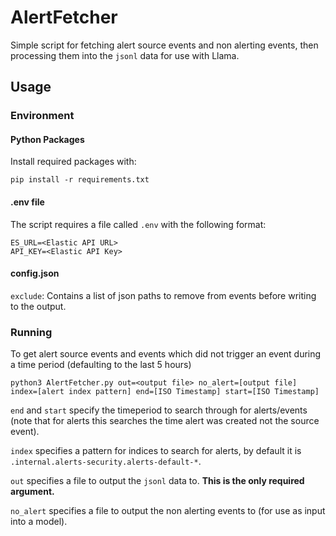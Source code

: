 # AlertFetcher
Simple script for fetching alert source events and non alerting events, then processing them into the `jsonl` data for use with Llama.

## Usage
### Environment
#### Python Packages
Install required packages with:

```pip install -r requirements.txt```

#### .env file
The script requires a file called `.env` with the following format:

```
ES_URL=<Elastic API URL>
API_KEY=<Elastic API Key>
```
#### config.json
`exclude`: Contains a list of json paths to remove from events before writing to the output.

### Running

To get alert source events and events which did not trigger an event 
during a time period (defaulting to the last 5 hours)
```
python3 AlertFetcher.py out=<output file> no_alert=[output file] index=[alert index pattern] end=[ISO Timestamp] start=[ISO Timestamp]
```

`end` and `start` specify the timeperiod to search through for alerts/events 
(note that for alerts this searches the time alert was created not the source event).

`index` specifies a pattern for indices to search for alerts, by default it is `.internal.alerts-security.alerts-default-*`. 

`out` specifies a file to output the `jsonl` data to. **This is the only required argument.**

`no_alert` specifies a file to output the non alerting events to (for use as input into a model).
